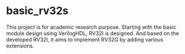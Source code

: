 # basic_rv32s
This project is for academic research purpose. Starting with the basic module design using VerilogHDL, RV32I is designed.  And based on the developed RV32I, it aims to implement RV32G by adding various extensions.
